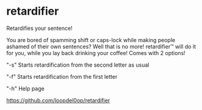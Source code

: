 # retardifier

Retardifies your sentence!

You are bored of spamming shift or caps-lock while making people ashamed of their own sentences? Well that is no more!
retardifier™ will do it for you, while you lay back drinking your coffee!
Comes with 2 options!

  "-s" Starts retardification from the second letter as usual
  
  "-f" Starts retardification from the first letter
  
  "-h" Help page
 
  
  https://github.com/loopdel0op/retardifier
  
